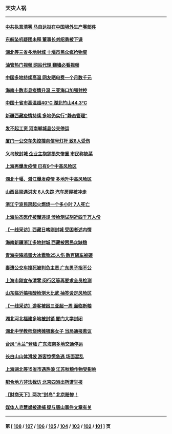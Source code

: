 ### 天灾人祸
---
#### [中共执意清零 马自达拟在中国境外生产零部件](../../pages/ncid280/n13801960.md?08140845) 
#### [东航坠机疑团未释 董事长刘绍勇被下课](../../pages/ncid280/n13801768.md?08140845) 
#### [湖北等三省多地封城 十堰市民众疯抢物资](../../pages/ncid280/n13801734.md?08140845) 
#### [油管热门视频 网站代理 翻墙必看视频](http://209.222.30.114:81/youtube.html?08140845)
#### [中国多地持续高温 网友晒电费一个月数千元](../../pages/ncid280/n13801760.md?08140845) 
#### [海南十数市县疫情升温 三亚海口加强封控](../../pages/ncid280/n13801700.md?08140845) 
#### [中国十省市高温超40℃ 湖北竹山44.3℃](../../pages/ncid280/n13801536.md?08140845) 
#### [新疆西藏疫情持续 多地仍实行“静态管理”](../../pages/ncid280/n13801663.md?08140845) 
#### [发不起工资 河南郸城县公交停运](../../pages/ncid280/n13801528.md?08140845) 
#### [厦门一公交车失控撞向信号灯杆 致6人受伤](../../pages/ncid280/n13800863.md?08140845) 
#### [义乌软封城 企业主抱怨损失惨重 市民称缺菜](../../pages/ncid280/n13800916.md?08140845) 
#### [上海再爆发疫情 已有9个中高风险区](../../pages/ncid280/n13800834.md?08140845) 
#### [湖北十堰、潜江爆发疫情 多地升中高风险区](../../pages/ncid280/n13800790.md?08140845) 
#### [山西吕梁遇洪灾 6人失踪 汽车房屋被冲走](../../pages/ncid280/n13800703.md?08140845) 
#### [浙江宁波民房起火燃烧一个多小时 7人死亡](../../pages/ncid280/n13800651.md?08140845) 
#### [上海伯杰医疗被曝违规 涉检测试剂近四千万人份](../../pages/ncid280/n13800572.md?08140845) 
#### [【一线采访】西藏日喀则封城 受困者述内情](../../pages/ncid280/n13800282.md?08140845) 
#### [海南新疆浙江多地封城 西藏被困民众缺粮](../../pages/ncid280/n13800075.md?08140845) 
#### [青海突降鸡蛋大冰雹致25人伤 数百辆车被砸](../../pages/ncid280/n13800006.md?08140845) 
#### [妻遭公交车撞死被判负主责 广东男子指不公](../../pages/ncid280/n13800032.md?08140845) 
#### [上海市刚宣布清零 闵行区等再要求全员检测](../../pages/ncid280/n13799959.md?08140845) 
#### [山东临沂搞核酸检测大比武 抽签设定风险区](../../pages/ncid280/n13799924.md?08140845) 
#### [【一线采访】游客被困三亚超一周 面临断粮](../../pages/ncid280/n13799624.md?08140845) 
#### [湖北河北福建多地被封锁 厦门大学封闭](../../pages/ncid280/n13799527.md?08140845) 
#### [湖北中学教师烧烤摊猥亵女子 当局通报惹议](../../pages/ncid280/n13799580.md?08140845) 
#### [台风“木兰”登陆 广东海南多地交通停运](../../pages/ncid280/n13799396.md?08140845) 
#### [长白山山体滑坡 游客惊慌急逃 场面混乱](../../pages/ncid280/n13799544.md?08140845) 
#### [上海湖北等15省市遇热浪 江苏秋粮作物受影响](../../pages/ncid280/n13799256.md?08140845) 
#### [配合地方非法截访 北京四派出所遭举报](../../pages/ncid280/n13799156.md?08140845) 
#### [【财商天下】两次“封岛” 北京赔惨！](../../pages/ncid280/n13799013.md?08140845) 
#### [媒体人毛慧斌被逮捕 疑与唐山事件文章有关](../../pages/ncid280/n13799002.md?08140845) 

---
#### 第 [ [108](./108.md?08140845) / [107](./107.md?08140845) / [106](./106.md?08140845) / [105](./105.md?08140845) / [104](./104.md?08140845) / [103](./103.md?08140845) / [102](./102.md?08140845) / [101](./101.md?08140845) ] 页
